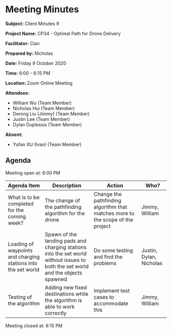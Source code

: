 # Meeting Minutes

**Subject:** Client Minutes 9

**Project Name:** CP34 - Optimal Path for Drone Delivery

**Facilitator:** Cian

**Prepared by:** Nicholas

**Date:** Friday 9 October 2020

**Time:** 6:00 - 6:15 PM

**Location:** Zoom Online Meeting

**Attendees:**

* William Wu (Team Member)
* Nicholas Hui (Team Member)
* Derong Liu (Jimmy) (Team Member)
* Justin Lee (Team Member)
* Dylan Duplessis (Team Member)

**Absent:**

* Yufan XU (Ivan) (Team Member)

## Agenda

Meeting open at: 6:00 PM

| Agenda Item | Description | Action | Who? |
| -- | -- | -- | -- |
| What is to be completed for the coming week? | The change of the pathfinding algorithm for the drone | Change the pathfinding algorithm that matches more to the scope of the project | Jimmy, William |
| Loading of waypoints and charging stations into the set world | Spawn of the landing pads and charging stations into the set world without issues to both the set world and the objects spawned | Do some testing and find the problems | Justin, Dylan, Nicholas |
| Testing of the algorithm | Adding new fixed destinations while the algorithm is able to work correctly | Implement test cases to accommodate this | Jimmy, William |

Meeting closed at:  6:15 PM
